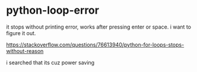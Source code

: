 # python-loop-error
it stops without printing error, works after pressing enter or space. i want to figure it out. 


https://stackoverflow.com/questions/76613940/python-for-loops-stops-without-reason


i searched that its cuz power saving
